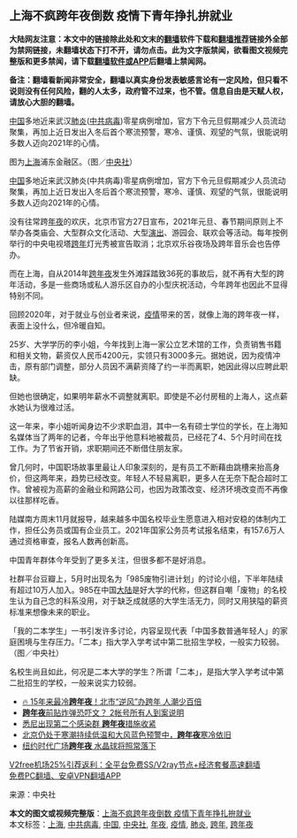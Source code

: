  <h2>上海不疯跨年夜倒数 疫情下青年挣扎拚就业</h2> <p class="notice"><b>大陆网友注意：本文中的链接除此处和文末的<a href="https://github.com/bannedbook/fanqiang" >翻墙</a>软件下载和<a href="https://github.com/killgcd/justmysocks/blob/master/README.md">翻墙推荐</a>链接外全部为禁网链接，未翻墙状态下打不开，请勿点击。此为文字版禁闻，欲看图文视频完整版和更多禁闻，请下载<a href="https://github.com/bannedbook/fanqiang">翻墙软件或APP</a>后翻墙上禁闻网。</p><p>备注：翻墙看新闻非常安全，翻墙以真实身份发表敏感言论有一定风险，但只看不说则没有任何风险，翻的人太多，政府管不过来，也不管。信息自由是天赋人权，请放心大胆的翻墙。</b></p>  <div class="entry"> <p id="summary"><span class='wp_keywordlink_affiliate'><a href="https://www.bannedbook.org/" title="中国" target="_blank">中国</a></span>多地近来武汉<a href="https://www.bannedbook.org/bnews/tag/%e8%82%ba%e7%82%8e/" class="st_tag internal_tag" rel="tag" title="标签 肺炎 下的日志">肺炎</a>(<a href="https://www.bannedbook.org/bnews/tag/%e4%b8%ad%e5%85%b1%e7%97%85%e6%af%92/" class="st_tag internal_tag" rel="tag" title="标签 中共病毒 下的日志">中共病毒</a>)零星病例增加，官方下令元旦假期减少人员流动聚集，再加上近日发出入冬后首个寒流预警，寒冷、谨慎、观望的气氛，很能说明多数人迈向2021年的心情。</p> <p id="conimg">图为<a href="https://www.bannedbook.org/bnews/tag/%e4%b8%8a%e6%b5%b7/" class="st_tag internal_tag" rel="tag" title="标签 上海 下的日志">上海</a>浦东金融区。（图／<a href="https://www.bannedbook.org/bnews/tag/%e4%b8%ad%e5%a4%ae%e7%a4%be/" class="st_tag internal_tag" rel="tag" title="标签 中央社 下的日志">中央社</a>）</p> <p><a href="https://www.bannedbook.org/bnews/tag/%E4%B8%AD%E5%9B%BD/" class="st_tag internal_tag" rel="tag" title="标签 中国 下的日志">中国</a>多地近来武汉肺炎(中共病毒)零星病例增加，官方下令元旦假期减少人员流动聚集，再加上近日发出入冬后首个寒流预警，寒冷、谨慎、观望的气氛，很能说明多数人迈向2021年的心情。</p> <p>没有往常跨<a href="https://www.bannedbook.org/bnews/tag/%E5%B9%B4%E5%A4%9C/" class="st_tag internal_tag" rel="tag" title="标签 年夜 下的日志">年夜</a>的欢庆，北京市官方27日宣布，2021年元旦、春节期间原则上不举办各类庙会、大型群众文化活动、大型<span class='wp_keywordlink_affiliate'><a href="https://zh-cn.shenyunperformingarts.org/" title="演出" target="_blank">演出</a></span>、游园会、联欢会等活动。每年按例举行的中央电视塔<a href="https://www.bannedbook.org/bnews/tag/%E8%B7%A8%E5%B9%B4/" class="st_tag internal_tag" rel="tag" title="标签 跨年 下的日志">跨年</a>灯光秀被宣告取消；北京欢乐谷夜场及跨年音乐会也告停办。</p>  <p>而在上海，自从2014年<a href="https://www.bannedbook.org/bnews/tag/%E8%B7%A8%E5%B9%B4%E5%A4%9C/" class="st_tag internal_tag" rel="tag" title="标签 跨年夜 下的日志">跨年夜</a>发生外滩踩踏致36死的事故后，就不再有大型的跨年活动，多是一些商场或私人游乐区自办的小型庆祝活动，今年跨年也因此不显得特别不同。</p> <p>回顾2020年，对于就业与创业者来说，<a href="https://www.bannedbook.org/bnews/tag/%E7%96%AB%E6%83%85/" class="st_tag internal_tag" rel="tag" title="标签 疫情 下的日志">疫情</a>带来的苦，就像上海的跨年夜一样，表面上没什么，但冷暖自知。</p> <p>25岁、大学学历的李小姐，今年找到上海一家公立艺术馆的工作，负责销售书籍和相关文物，薪资仅人民币4200元，实领只有3000多元。据她说，因为疫情冲击，原有部门调整，部分人员因不满薪资降了约一半而离职，她因此得以应聘此职缺。</p> <p>但她也很确定，如果明年薪水不调整就离职。即使是不必付房租的上海人，这点薪水她认为很难过活。</p>  <p>这一年来，李小姐听闻身边不少求职血泪，其中一名有硕士学位的学长，在上海知名媒体当了两年的记者，今年出乎他意料地被裁员，已经花了4、5个月时间在找工作。为了节省开销，求职期间还不断借住朋友家。</p> <p>曾几何时，中国职场故事里最让人印象深刻的，是有员工不断藉由跳槽来抬高身价，但这两年来，趋势已经改变。年轻人不轻易离职，更多人在无奈下配合超时工作。曾被视为高薪的金融业和网路公司，也因为政策改变、经济环境改变而不再像以往那样吃香。</p> <p>陆媒南方周末11月就报导，越来越多中国名校毕业生愿意进入相对安稳的体制内工作，担任公务员或国有企业员工。2021年国家公务员考试报名结束，有157.6万人通过资格审查，报名人数再创新高。</p> <p>中国青年群体今年受到了更多关注，但很多都不是好消息。</p>  <p>社群平台豆瓣上，5月时出现名为「985废物引进计划」的讨论小组，下半年陆续有超过10万人加入。985在中国<span class='wp_keywordlink_affiliate'><a href="https://www.bannedbook.org/" title="大陆" target="_blank">大陆</a></span>是好大学的代称，但这群自嘲「废物」的名校生认为自己念的科系没用，对于缺乏成就感的大学生活无力，同时又用狭隘的薪资标准来想像未来的职业。</p> <p>「我的二本学生」一书引发许多讨论，内容呈现代表「中国多数普通年轻人」的家庭困境与生存压力。「二本」指大学入学考试中第二批招生学校，一般实力较弱。（图／中央社）</p> <p>名校生尚且如此，何况是二本大学的学生？所谓「二本」，是指大学入学考试中第二批招生的学校，一般来说实力较弱。</p> <ul class='op-related-articles' title='相关阅读'> <li><a href='https://www.bannedbook.org/bnews/bannedvideo/20201231/1458587.html' target='_blank'>🔥 15年来最冷<b>跨年夜</b>！北市“逆风”办跨年 人潮少百倍</a></li> <li><a href='https://www.bannedbook.org/bnews/taiwannews/20201231/1458071.html' target='_blank'><b>跨年夜</b>前贴炸弹恐吓文？ 2帐号所有人到案说明</a></li> <li><a href='https://www.bannedbook.org/bnews/baitai/20201230/1457870.html' target='_blank'>悉尼出现第二个感染群 <b>跨年夜</b>措施收紧</a></li> <li><a href='https://www.bannedbook.org/bnews/baitai/20201230/1457645.html' target='_blank'>北京仍处于寒潮持续低温和大风蓝色预警中，<b>跨年夜</b>寒冷依旧</a></li> <li><a href='https://www.bannedbook.org/bnews/worldnews/usa/20201230/1457637.html' target='_blank'>纽约时代广场<b>跨年夜</b> 水晶球将照常落下</a></li> </ul> <p class="texttj"> <a href="https://github.com/bannedbook/fanqiang/wiki/V2ray%E6%9C%BA%E5%9C%BA" target="_blank">V2free机场25%引荐返利：全平台免费SS/V2ray节点+经济套餐高速翻墙</a><br/> <a href="https://github.com/bannedbook/fanqiang/wiki/%E7%A6%81%E9%97%BB%E7%BD%91%E5%AE%89%E5%8D%93%E7%BF%BB%E5%A2%99%E6%96%B0%E9%97%BBAPP" target="_blank">免费PC翻墙、安卓VPN翻墙APP</a></p><p> 来源：中央社 </p> <a name='sharetosocial'></a>       <div><b>本文的图文或视频完整版</b>：<a href='https://www.bannedbook.org/bnews/topimagenews/20210101/1458808.html'>上海不疯跨年夜倒数 疫情下青年挣扎拚就业</a></div>  </div><!--END ENTRY--> <div class="postfooter"> <div>本文标签：<a href="https://www.bannedbook.org/bnews/tag/%e4%b8%8a%e6%b5%b7/" rel="tag">上海</a>, <a href="https://www.bannedbook.org/bnews/tag/%e4%b8%ad%e5%85%b1%e7%97%85%e6%af%92/" rel="tag">中共病毒</a>, <a href="https://www.bannedbook.org/bnews/tag/%E4%B8%AD%E5%9B%BD/" rel="tag">中国</a>, <a href="https://www.bannedbook.org/bnews/tag/%e4%b8%ad%e5%a4%ae%e7%a4%be/" rel="tag">中央社</a>, <a href="https://www.bannedbook.org/bnews/tag/%E5%B9%B4%E5%A4%9C/" rel="tag">年夜</a>, <a href="https://www.bannedbook.org/bnews/tag/%E7%96%AB%E6%83%85/" rel="tag">疫情</a>, <a href="https://www.bannedbook.org/bnews/tag/%e8%82%ba%e7%82%8e/" rel="tag">肺炎</a>, <a href="https://www.bannedbook.org/bnews/tag/%E8%B7%A8%E5%B9%B4/" rel="tag">跨年</a>, <a href="https://www.bannedbook.org/bnews/tag/%E8%B7%A8%E5%B9%B4%E5%A4%9C/" rel="tag">跨年夜</a></div>  </div><!--END POSTFOOTER--> 
